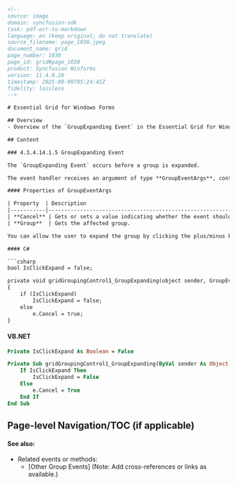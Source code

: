 ```html
<!-- 
source: image
domain: syncfusion-sdk
task: pdf-ocr-to-markdown
language: en (keep original; do not translate)
source_filename: page_1030.jpeg
document_name: grid
page_number: 1030
page_id: grid#page_1030
product: Syncfusion Winforms
version: 11.4.0.26
timestamp: 2025-08-09T05:24:45Z
fidelity: lossless
-->

# Essential Grid for Windows Forms

## Overview
- Overview of the `GroupExpanding Event` in the Essential Grid for Windows Forms.

## Content

### 4.3.4.14.1.5 GroupExpanding Event

The `GroupExpanding Event` occurs before a group is expanded. 

The event handler receives an argument of type **GroupEventArgs**, containing the data related to this event.

#### Properties of GroupEventArgs

| Property  | Description                                                                 |
|-----------|-----------------------------------------------------------------------------|
| **Cancel** | Gets or sets a value indicating whether the event should be canceled.  |
| **Group**  | Gets the affected group.                                                   |

You can allow the user to expand the group by clicking the plus/minus button. The following code example illustrates this.

#### C#

```csharp
bool IsClickExpand = false;

private void gridGroupingControl1_GroupExpanding(object sender, GroupEventArgs e)
{
    if (IsClickExpand)
        IsClickExpand = false;
    else
        e.Cancel = true;
}
```

#### VB.NET

```vb
Private IsClickExpand As Boolean = False

Private Sub gridGroupingControl1_GroupExpanding(ByVal sender As Object, ByVal e As GroupEventArgs)
    If IsClickExpand Then
        IsClickExpand = False
    Else
        e.Cancel = True
    End If
End Sub
```

## Page-level Navigation/TOC (if applicable)

#### See also:
- Related events or methods:
  - [Other Group Events] (Note: Add cross-references or links as available.)
  
<!-- tags: [syncfusion, winforms, grid, groupexpanding event, groupargs] keywords: [expand group, event handling, groupeventargs, grid grouping, code examples, c#, vb.net] -->
```